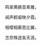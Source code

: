 <p class="text-center">鸣翠黄鹂音素雅，</p>
<p class="text-center">闻声鹤唳映夕霞。</p>
<p class="text-center">相嘤相慕思比翼，</p>
<p class="text-center">怎奈殊途各天涯。</p>